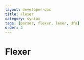 ```yaml
---
layout: developer-doc
title: Flexer
category: syntax
tags: [parser, flexer, lexer, dfa]
order: 3
---
```


# Flexer

<!-- MarkdownTOC levels="2,3" autolink="true" -->

<!-- /MarkdownTOC -->
